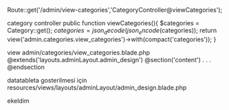 Route::get('/admin/view-categories','CategoryController@viewCategories');


category controller
	public function viewCategories(){
    	$categories = Category::get();
    	$categories = json_decode(json_encode($categories));
    	return view('admin.categories.view_categories')->with(compact('categories'));
    }
	
	
view admin/categories/view_categories.blade.php
@extends('layouts.adminLayout.admin_design')
@section('content')
.
.
.
@endsection


datatableta gosterilmesi için 
resources/views/layouts/adminLayout/admin_design.blade.php
<script src="{{ asset('js/backend_js/jquery.min.js') }}"></script> 
<script src="{{ asset('js/backend_js/jquery.ui.custom.js') }}"></script> 
<script src="{{ asset('js/backend_js/bootstrap.min.js') }}"></script> 
<script src="{{ asset('js/backend_js/jquery.uniform.js') }}"></script> 
<script src="{{ asset('js/backend_js/select2.min.js') }}"></script> 
<script src="{{ asset('js/backend_js/jquery.dataTables.min.js') }}"></script>
<script src="{{ asset('js/backend_js/jquery.validate.js') }}"></script> 
<script src="{{ asset('js/backend_js/matrix.js') }}"></script> 
<script src="{{ asset('js/backend_js/matrix.form_validation.js') }}"></script>
<script src="{{ asset('js/backend_js/matrix.tables.js') }}"></script>
<script src="{{ asset('js/backend_js/matrix.popover.js') }}"></script>

ekeldim	